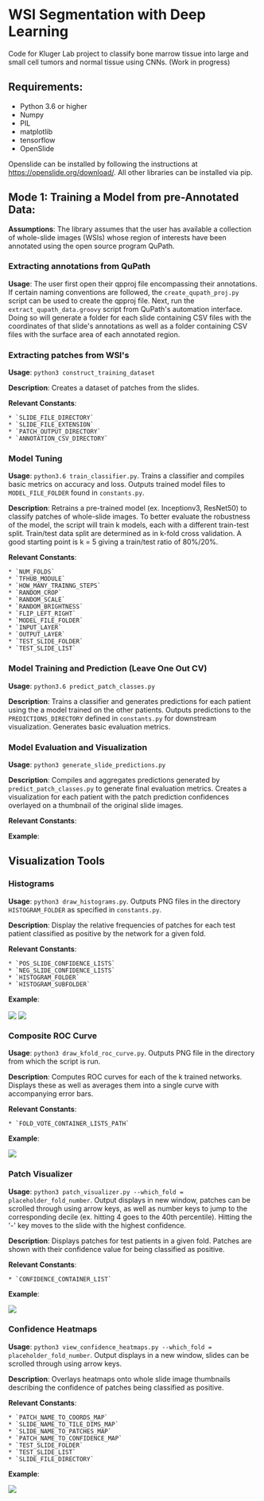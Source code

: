 # WSI Segmentation with Deep Learning

Code for Kluger Lab project to classify bone marrow tissue into large and small cell tumors and normal tissue using CNNs. (Work in progress)

## Requirements:

* Python 3.6 or higher
* Numpy
* PIL
* matplotlib
* tensorflow
* OpenSlide

Openslide can be installed by following the instructions at https://openslide.org/download/.  All
other libraries can be installed via pip.

## Mode 1: Training a Model from pre-Annotated Data:

**Assumptions**:  The library assumes that the user has available a collection of whole-slide images (WSIs) whose region
of interests have been annotated using the open source program QuPath.

### Extracting annotations from QuPath

**Usage**: The user first open their qpproj file encompassing their annotations. If certain naming conventions are followed, the `create_qupath_proj.py` script can be used to create the qpproj file. Next,
run the `extract_qupath_data.groovy` script from QuPath's automation interface. Doing so will generate a folder for each slide containing CSV files with the coordinates of that slide's annotations as well as a folder containing CSV files with the surface area of each annotated region.

### Extracting patches from WSI's

**Usage**: `python3 construct_training_dataset`

**Description**: Creates a dataset of patches from the slides.  

**Relevant Constants**:

	* `SLIDE_FILE_DIRECTORY`
	* `SLIDE_FILE_EXTENSION`
	* `PATCH_OUTPUT_DIRECTORY`
	* `ANNOTATION_CSV_DIRECTORY`

### Model Tuning

**Usage**: `python3.6 train_classifier.py`.  Trains a classifier and compiles basic metrics on accuracy and loss. Outputs trained model files to `MODEL_FILE_FOLDER` found in `constants.py`.

**Description**:  Retrains a pre-trained model (ex. Inceptionv3, ResNet50) to classify patches of
whole-slide images.  To better evaluate the robustness of the model, the script will train k models, each with a different
train-test split.  Train/test data split are determined as in k-fold cross validation.  A good starting point is k = 5
giving a train/test ratio of 80%/20%.

**Relevant Constants**:

	* `NUM_FOLDS`
	* `TFHUB_MODULE`
	* `HOW_MANY_TRAINNG_STEPS`
	* `RANDOM_CROP`
	* `RANDOM_SCALE`
	* `RANDOM_BRIGHTNESS`
	* `FLIP_LEFT_RIGHT`
	* `MODEL_FILE_FOLDER`
	* `INPUT_LAYER`
	* `OUTPUT_LAYER`
	* `TEST_SLIDE_FOLDER`
	* `TEST_SLIDE_LIST`

### Model Training and Prediction (Leave One Out CV)

**Usage**: `python3.6 predict_patch_classes.py`

**Description**: Trains a classifier and generates predictions for
each patient using the a model trained on the other patients. Outputs predictions to the
`PREDICTIONS_DIRECTORY` defined in `constants.py` for downstream visualization. Generates basic
evaluation metrics.


### Model Evaluation and Visualization

**Usage**: `python3 generate_slide_predictions.py`

**Description**: Compiles and aggregates predictions generated by `predict_patch_classes.py` to
generate final evaluation metrics. Creates a visualization for each patient with the
patch prediction confidences overlayed on a thumbnail of the original slide images.

**Relevant Constants**:

**Example**:

## Visualization Tools

### Histograms

**Usage**: `python3 draw_histograms.py`.  Outputs PNG files in the directory `HISTOGRAM_FOLDER` as specified in `constants.py`.

**Description**: Display the relative frequencies of patches for each test patient classified as positive by the network for a given fold.

**Relevant Constants**:

	* `POS_SLIDE_CONFIDENCE_LISTS`
	* `NEG_SLIDE_CONFIDENCE_LISTS`
	* `HISTOGRAM_FOLDER`
	* `HISTOGRAM_SUBFOLDER`

**Example**:

<img align="center" src="https://raw.githubusercontent.com/ethanweinberger/deep_path/master/example_images/pos_histogram_composite.png"/>
<img align="center" src="https://raw.githubusercontent.com/ethanweinberger/deep_path/master/example_images/neg_histogram_composite.png"/>

### Composite ROC Curve

**Usage**: `python3 draw_kfold_roc_curve.py`. Outputs PNG file in the directory from which the script is run.

**Description**: Computes ROC curves for each of the k trained networks.  Displays these as well as averages them into a
single curve with accompanying error bars.


**Relevant Constants**:

	* `FOLD_VOTE_CONTAINER_LISTS_PATH`

**Example**:

<img align="center" src="https://raw.githubusercontent.com/ethanweinberger/deep_path/master/example_images/k-fold_roc.png"/>

### Patch Visualizer

**Usage**: `python3 patch_visualizer.py --which_fold = placeholder_fold_number`.  Output displays in new window, patches
can be scrolled through using arrow keys, as well as number keys to jump to the corresponding decile (ex. hitting 4
goes to the 40th percentile).  Hitting the '-' key moves to the slide with the highest confidence.  

**Description**: Displays patches for test patients in a given fold.  Patches are shown with their confidence value
for being classified as positive.

**Relevant Constants**:

	* `CONFIDENCE_CONTAINER_LIST`

**Example**:

<img align="center" src="https://raw.githubusercontent.com/ethanweinberger/deep_path/master/example_images/patch_visualizer_example.png"/>

### Confidence Heatmaps

**Usage**: `python3 view_confidence_heatmaps.py --which_fold = placeholder_fold_number`.  Output displays in a new window,
slides can be scrolled through using arrow keys.

**Description**: Overlays heatmaps onto whole slide image thumbnails describing the confidence of patches being classified
as positive.

**Relevant Constants**:

	* `PATCH_NAME_TO_COORDS_MAP`
	* `SLIDE_NAME_TO_TILE_DIMS_MAP`
	* `SLIDE_NAME_TO_PATCHES_MAP`
	* `PATCH_NAME_TO_CONFIDENCE_MAP`
	* `TEST_SLIDE_FOLDER`
	* `TEST_SLIDE_LIST`
	* `SLIDE_FILE_DIRECTORY`

**Example**:

<img align="center" src="https://raw.githubusercontent.com/ethanweinberger/deep_path/master/example_images/heatmap_example.png"/>
